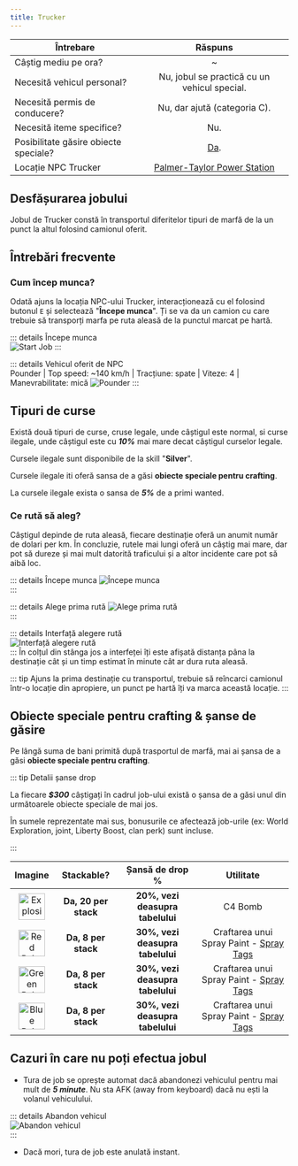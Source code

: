 ```yaml
---
title: Trucker
---
```


| Întrebare   | Răspuns |
| ----------- | :-----------: |
| Câștig mediu pe ora? | ~<Dinero :amount='1750' /> |
| Necesită vehicul personal? | Nu, jobul se practică cu un vehicul special. |
| Necesită permis de conducere? | Nu, dar ajută (categoria C). |
| Necesită iteme specifice? | Nu. |
| Posibilitate găsire obiecte speciale? | [Da](#obiecte-speciale-pentru-crafting-sanse-de-gasire). |
| Locație NPC Trucker | [Palmer-Taylor Power Station](https://i.imgur.com/tOFQmL1.png)  |

## Desfășurarea jobului  

Jobul de Trucker constă în transportul diferitelor tipuri de marfă de la un punct la altul folosind camionul oferit.

## Întrebări frecvente

### Cum încep munca?

Odată ajuns la locația NPC-ului Trucker, interacționează cu el folosind butonul `E` și selectează "**Începe munca**". Ți se va da un camion cu care trebuie să transporți marfa pe ruta aleasă de la punctul marcat pe hartă.


::: details Începe munca  
  <Image src="https://i.imgur.com/9Is6xNE.gif" alt="Start Job" />
:::  

::: details Vehicul oferit de NPC  
  Pounder | Top speed: ~140 km/h | Tracțiune: spate | Viteze: 4 | Manevrabilitate: mică 
  <Image src="https://i.imgur.com/pri7tvS.png" alt="Pounder" />
::: 

## Tipuri de curse

Există două tipuri de curse, cruse legale, unde câștigul este normal, si curse ilegale, unde câștigul este cu _**10%**_ mai mare decat câștigul curselor legale.

Cursele ilegale sunt disponibile de la skill "**Silver**".

Cursele ilegale iti oferă sansa de a găsi **obiecte speciale pentru crafting**.

La cursele ilegale exista o sansa de _**5%**_ de a primi wanted.


### Ce rută să aleg?  

Câștigul depinde de ruta aleasă, fiecare destinație oferă un anumit număr de dolari per km. În concluzie, rutele mai lungi oferă un câștig mai mare, dar pot să dureze și mai mult datorită traficului și a altor incidente care pot să aibă loc.

::: details Începe munca
  <Image src="https://i.imgur.com/9Is6xNE.gif" alt="Începe munca" />  
:::

::: details Alege prima rută
  <Image src="https://i.imgur.com/ue5uyfE.gif" alt="Alege prima rută" />  
:::  

::: details Interfață alegere rută  
  <Image src="https://i.imgur.com/MP8x2we.png" alt="Interfață alegere rută" />  
:::
În colțul din stânga jos a interfeței îți este afișată distanța pâna la destinație cât și un timp estimat în minute cât ar dura ruta aleasă.

::: tip
Ajuns la prima destinație cu transportul, trebuie să reîncarci camionul într-o locație din apropiere, un punct pe hartă îți va marca această locație.
:::

## Obiecte speciale pentru crafting & șanse de găsire

Pe lângă suma de bani primită după trasportul de marfă, mai ai șansa de a găsi **obiecte speciale pentru crafting**.

::: tip Detalii șanse drop  

La fiecare _**$300**_ câștigați în cadrul job-ului există o șansa de a găsi unul din următoarele obiecte speciale de mai jos.

În sumele reprezentate mai sus, bonusurile ce afectează job-urile (ex: World Exploration, joint, Liberty Boost, clan perk) sunt incluse.

:::  

| **Imagine** | **Stackable?** | **Șansă de drop %** | **Utilitate**
| :-----------: | :-----------: | :-----------: | :-----------: |
| <Image src="https://i.imgur.com/BijpevO.png" alt="Explosive" width="48" label="Explosive" /> | **Da, 20 per stack** |  **20%, vezi deasupra tabelului**  | C4 Bomb |
| <Image src="https://i.imgur.com/gssj0CY.png" alt="Red Paint" width="48" label="Red Paint" /> | **Da, 8 per stack** |  **30%, vezi deasupra tabelului**  | Craftarea unui Spray Paint - [Spray Tags](/clans/spray-wars/spray-tags) |
| <Image src="https://i.imgur.com/ShRER66.png" alt="Green Paint" width="48" label="Green Paint" /> | **Da, 8 per stack** |  **30%, vezi deasupra tabelului**  | Craftarea unui Spray Paint - [Spray Tags](/clans/spray-wars/spray-tags) |
| <Image src="https://i.imgur.com/aK3hk4R.png" alt="Blue Paint" width="48" label="Blue Paint" /> | **Da, 8 per stack** |  **30%, vezi deasupra tabelului**  | Craftarea unui Spray Paint - [Spray Tags](/clans/spray-wars/spray-tags) |

## Cazuri în care nu poți efectua jobul  
 
- Tura de job se oprește automat dacă abandonezi vehiculul pentru mai mult de _**5 minute**_. Nu sta AFK (away from keyboard) dacă nu ești la volanul vehiculului.

::: details Abandon vehicul  
 <Image src="https://i.imgur.com/Eo5lgj9.png" alt="Abandon vehicul" />  
:::  

- Dacă mori, tura de job este anulată instant.
